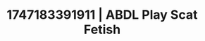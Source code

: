 ---
categories:
- Roleplay seduction
- Alt romance
- Feather touch
- Heat of the moment
- Erotic close-up
image: /assets/images/1747183391911.jpg
layout: post
seo:
  description: Featured content with sensual Scat Fetish, ABDL Play. HD images available.
  keywords: Scat Fetish, ABDL Play
  og_image: /assets/images/1747183391911.jpg
  schema_type: VisualArtwork
tags:
- ABDL Play
- Scat Fetish
- '#1747183391911'
title: 1747183391911 | ABDL Play Scat Fetish
---